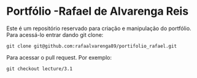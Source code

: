 # Portfólio -Rafael de Alvarenga Reis	
Este é um repositório reservado para criação e manipulação do portfólio. Para acessá-lo entrar dando git clone:
```
git clone git@github.com:rafaalvarenga89/portifolio_rafael.git
```
Para acessar o pull request. Por exemplo:
```
git checkout lecture/3.1
```